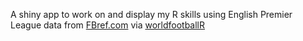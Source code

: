 A shiny app to work on and display my R skills using English Premier League data from [FBref.com](https://fbref.com/en/comps/9/Premier-League-Stats)  via [worldfootballR](https://github.com/JaseZiv/worldfootballR)

